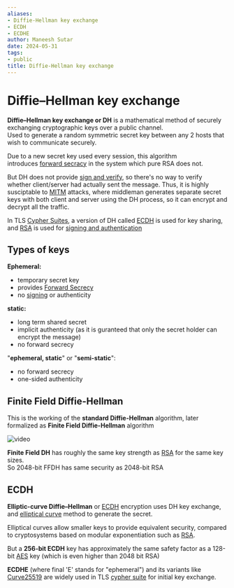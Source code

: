 ```yaml
---
aliases:
- Diffie-Hellman key exchange
- ECDH
- ECDHE
author: Maneesh Sutar
date: 2024-05-31
tags:
- public
title: Diffie-Hellman key exchange
---
```


# Diffie–Hellman key exchange

**Diffie–Hellman key exchange or DH** is a mathematical method of securely exchanging cryptographic keys over a public channel.  
Used to generate a random symmetric secret key between any 2 hosts that wish to communicate securely.

Due to a new secret key used every session, this algorithm introduces [forward secracy](forward_secracy.md) in the system which pure RSA does not.

But DH does not provide [sign and verify](signing.md), so there's no way to verify whether client/server had actually sent the message. Thus, it is highly susciptable to [MITM](mitm.md) attacks, where middleman generates separate secret keys with both client and server using the DH process, so it can encrypt and decrypt all the traffic.

In TLS [Cypher Suites](cypher_suite.md), a version of DH called [ECDH](#ecdh) is used for key sharing, and [RSA](rsa.md) is used for [signing and authentication](signing.md)

## Types of keys

**Ephemeral:**

* temporary secret key
* provides [Forward Secrecy](forward_secracy.md)
* no [signing](signing.md) or authenticity

**static:**

* long term shared secret
* implicit authenticity (as it is guranteed that only the secret holder can encrypt the message)
* no forward secrecy

"**ephemeral, static**" or "**semi-static**":

* no forward secrecy
* one-sided authenticity

## Finite Field Diffie-Hellman

This is the working of the **standard Diffie-Hellman** algorithm, later formalized as **Finite Field Diffie-Hellman** algorithm

![video](https://youtu.be/85oMrKd8afY?list=TLPQMzEwNTIwMjTjX8y6dMupBg)

**Finite Field DH** has roughly the same key strength as [RSA](rsa.md#limitations) for the same key sizes.  
So 2048-bit FFDH has same security as 2048-bit RSA

## ECDH

**Elliptic-curve Diffie–Hellman** or [ECDH](https://en.wikipedia.org/wiki/Elliptic-curve_Diffie%E2%80%93Hellman) encryption uses DH key exchange, and [elliptical curve](https://en.wikipedia.org/wiki/Elliptic-curve_cryptography) method to generate the secret.

Elliptical curves allow smaller keys to provide equivalent security, compared to cryptosystems based on modular exponentiation such as [RSA](rsa.md).

But a **256-bit ECDH** key has approximately the same safety factor as a 128-bit [AES](AES.md) key (which is even higher than 2048 bit RSA)

**ECDHE** (where final 'E' stands for "ephemeral") and its variants like [Curve25519](https://en.wikipedia.org/wiki/Curve25519) are widely used in TLS [cypher suite](cypher_suite.md) for initial key exchange.
